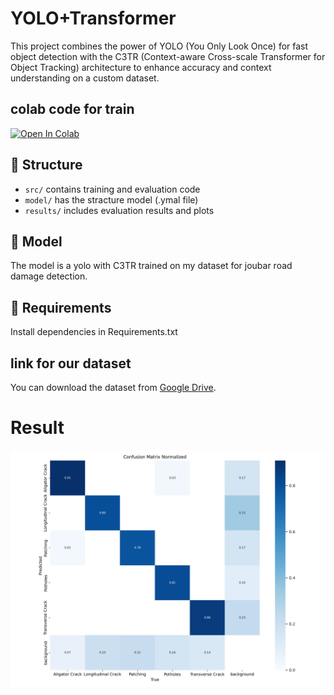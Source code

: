# YOLO+Transformer

This project combines the power of YOLO (You Only Look Once) for fast object detection with the C3TR (Context-aware Cross-scale Transformer for Object Tracking) architecture to enhance accuracy and context understanding on a custom dataset.

## colab code for train

[![Open In Colab](https://colab.research.google.com/assets/colab-badge.svg)](https://colab.research.google.com/github/HastiRazipour/YOLO-C3TR/blob/main/YOLO-Transformer.ipynb)

## 📁 Structure
- `src/` contains training and evaluation code
- `model/` has the stracture model (.ymal file)
- `results/` includes evaluation results and plots

## 🧠 Model
The model is a yolo with C3TR trained on my dataset for joubar road damage detection.

## 🔧 Requirements
Install dependencies in Requirements.txt 


## link for our dataset
You can download the dataset from [Google Drive](https://drive.google.com/file/d/1G61lBk7_qMBkvVXO4S4wsAOa19HOr_QH/view?usp=sharing).


# Result
<img src="results/confusion_matrix_normalized.png" alt="Accuracy Plot" width="600"/>  